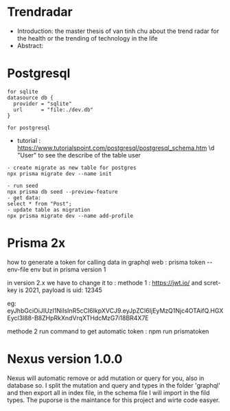 # Trendradar
- Introduction: the master thesis of van tinh chu about the trend radar for the health or the trending of technology in the life
- Abstract:
#####

# Postgresql 
```
for sqlite
datasource db {
  provider = "sqlite"
  url      = "file:./dev.db"
}

for postgresql
```
- tutorial : https://www.tutorialspoint.com/postgresql/postgresql_schema.htm
\d "User" to see the describe of the table user

```
- create migrate as new table for postgres
npx prisma migrate dev --name init

- run seed 
npx prisma db seed --preview-feature
- get data:
select * from "Post";
- update table as migration
npx prisma migrate dev --name add-profile
```

#####

# Prisma 2x
how to generate a token for calling data in graphql web :
prisma token --env-file env but in prisma version 1

in version 2.x we have to change it to : 
methode 1 : https://jwt.io/ and scret-key is 2021, payload is uid: 12345

eg: eyJhbGciOiJIUzI1NiIsInR5cCI6IkpXVCJ9.eyJpZCI6IjEyMzQ1Njc4OTAifQ.HGXEycl3l88-B8ZHpRkXndVrqXTHdcMzG7i18BR4X7E

methode 2 run command to get automatic token : npm run prismatoken

# Nexus version 1.0.0
Nexus will automatic remove or add mutation or query for you, also in database so.
I split the mutation and query and types in the folder 'graphql' and then export all in index file, in the schema file I will import in the fild types.
The puporse is the maintance for this project and wirte code easyer.

